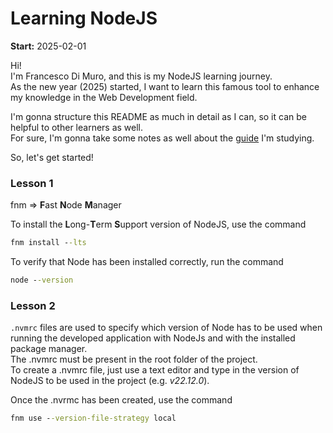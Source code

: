 # Learning NodeJS

**Start:** 2025-02-01

Hi!<br>
I'm Francesco Di Muro, and this is my NodeJS learning journey.<br>
As the new year (2025) started, I want to learn this famous tool to enhance my knowledge in the Web Development field.<br>

I'm gonna structure this README as much in detail as I can, so it can be helpful to other learners as well.<br>
For sure, I'm gonna take some notes as well about the [guide](https://trainingportal.linuxfoundation.org/learn/course/introduction-to-nodejs-lfw111x/setting-up/setting-up-node?page=2) I'm studying.

So, let's get started!

### Lesson 1
fnm => **F**ast **N**ode **M**anager

To install the **L**ong-**T**erm **S**upport version of NodeJS, use the command
```cmd
fnm install --lts
```

To verify that Node has been installed correctly, run the command
```cmd
node --version
```

### Lesson 2
`.nvmrc` files are used to specify which version of Node has to be used when running the developed application 
with NodeJs and with the installed package manager.<br>
The .nvmrc must be present in the root folder of the project.<br>
To create a .nvmrc file, just use a text editor and type in the version of NodeJS to be used in the project (e.g. *v22.12.0*).

Once the .nvrmc has been created, use the command
```cmd
fnm use --version-file-strategy local
```



